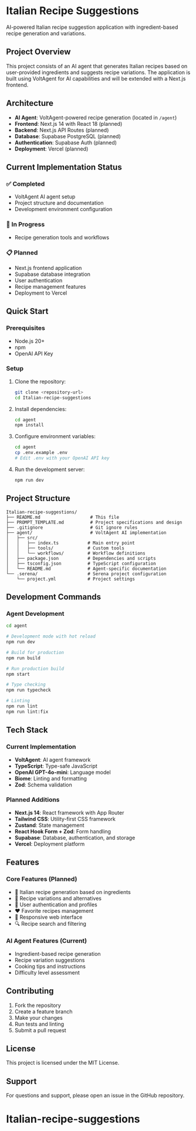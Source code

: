 # Italian Recipe Suggestions

AI-powered Italian recipe suggestion application with ingredient-based recipe generation and variations.

## Project Overview

This project consists of an AI agent that generates Italian recipes based on user-provided ingredients and suggests recipe variations. The application is built using VoltAgent for AI capabilities and will be extended with a Next.js frontend.

## Architecture

- **AI Agent**: VoltAgent-powered recipe generation (located in `/agent`)
- **Frontend**: Next.js 14 with React 18 (planned)
- **Backend**: Next.js API Routes (planned)
- **Database**: Supabase PostgreSQL (planned)
- **Authentication**: Supabase Auth (planned)
- **Deployment**: Vercel (planned)

## Current Implementation Status

### ✅ Completed
- VoltAgent AI agent setup
- Project structure and documentation
- Development environment configuration

### 🚧 In Progress
- Recipe generation tools and workflows

### 📋 Planned
- Next.js frontend application
- Supabase database integration
- User authentication
- Recipe management features
- Deployment to Vercel

## Quick Start

### Prerequisites

- Node.js 20+
- npm
- OpenAI API Key

### Setup

1. Clone the repository:
   ```bash
   git clone <repository-url>
   cd Italian-recipe-suggestions
   ```

2. Install dependencies:
   ```bash
   cd agent
   npm install
   ```

3. Configure environment variables:
   ```bash
   cd agent
   cp .env.example .env
   # Edit .env with your OpenAI API key
   ```

4. Run the development server:
   ```bash
   npm run dev
   ```

## Project Structure

```
Italian-recipe-suggestions/
├── README.md                   # This file
├── PROMPT_TEMPLATE.md          # Project specifications and design
├── .gitignore                  # Git ignore rules
├── agent/                      # VoltAgent AI implementation
│   ├── src/
│   │   ├── index.ts           # Main entry point
│   │   ├── tools/             # Custom tools
│   │   └── workflows/         # Workflow definitions
│   ├── package.json           # Dependencies and scripts
│   ├── tsconfig.json          # TypeScript configuration
│   └── README.md              # Agent-specific documentation
└── .serena/                   # Serena project configuration
    └── project.yml            # Project settings
```

## Development Commands

### Agent Development
```bash
cd agent

# Development mode with hot reload
npm run dev

# Build for production
npm run build

# Run production build
npm start

# Type checking
npm run typecheck

# Linting
npm run lint
npm run lint:fix
```

## Tech Stack

### Current Implementation
- **VoltAgent**: AI agent framework
- **TypeScript**: Type-safe JavaScript
- **OpenAI GPT-4o-mini**: Language model
- **Biome**: Linting and formatting
- **Zod**: Schema validation

### Planned Additions
- **Next.js 14**: React framework with App Router
- **Tailwind CSS**: Utility-first CSS framework
- **Zustand**: State management
- **React Hook Form + Zod**: Form handling
- **Supabase**: Database, authentication, and storage
- **Vercel**: Deployment platform

## Features

### Core Features (Planned)
- 🍝 Italian recipe generation based on ingredients
- 🔄 Recipe variations and alternatives
- 👤 User authentication and profiles
- ❤️ Favorite recipes management
- 📱 Responsive web interface
- 🔍 Recipe search and filtering

### AI Agent Features (Current)
- Ingredient-based recipe generation
- Recipe variation suggestions
- Cooking tips and instructions
- Difficulty level assessment

## Contributing

1. Fork the repository
2. Create a feature branch
3. Make your changes
4. Run tests and linting
5. Submit a pull request

## License

This project is licensed under the MIT License.

## Support

For questions and support, please open an issue in the GitHub repository.
# Italian-recipe-suggestions
